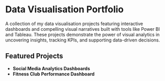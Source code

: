 # Data Visualisation Portfolio
A collection of my data visualisation projects featuring interactive dashboards and compelling visual narratives built with tools like Power BI and Tableau. These projects demonstrate the power of visual analytics in uncovering insights, tracking KPIs, and supporting data-driven decisions.

## Featured Projects
- **Social Media Analytics Dashboards**
- **Fitness Club Performance Dashboard**
